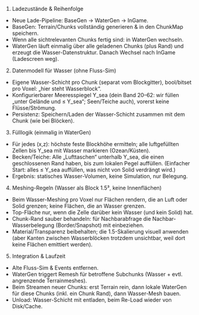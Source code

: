 1. Ladezustände & Reihenfolge

- Neue Lade-Pipeline: BaseGen → WaterGen → InGame.
- BaseGen: Terrain/Chunks vollständig generieren & in den ChunkMap speichern.
- Wenn alle sichtrelevanten Chunks fertig sind: in WaterGen wechseln.
- WaterGen läuft einmalig über alle geladenen Chunks (plus Rand) und erzeugt die Wasser-Datenstruktur. Danach Wechsel nach InGame (Ladescreen weg).

2. Datenmodell für Wasser (ohne Fluss-Sim)

- Eigene Wasser-Schicht pro Chunk (separat vom Blockgitter), bool/bitset pro Voxel: „hier steht Wasserblock“.
- Konfigurierbarer Meeresspiegel Y_sea (dein Band 20–62: wir füllen „unter Gelände und ≤ Y_sea“; Seen/Teiche auch), vorerst keine Flüsse/Strömung.
- Persistenz: Speichern/Laden der Wasser-Schicht zusammen mit dem Chunk (wie bei Blöcken).

3. Fülllogik (einmalig in WaterGen)

- Für jedes (x,z): höchste feste Blockhöhe ermitteln; alle luftgefüllten Zellen bis Y_sea mit Wasser markieren (Ozean/Küsten).
- Becken/Teiche: Alle „Lufttaschen“ unterhalb Y_sea, die einen geschlossenen Rand haben, bis zum lokalen Pegel auffüllen. (Einfacher Start: alles ≤ Y_sea auffüllen, was nicht von Solid verdrängt wird.)
- Ergebnis: statisches Wasser-Volumen, keine Simulation, nur Belegung.

4. Meshing-Regeln (Wasser als Block 1.5³, keine Innenflächen)

- Beim Wasser-Meshing pro Voxel nur Flächen rendern, die an Luft oder Solid grenzen; keine Flächen, die an Wasser grenzen.
- Top-Fläche nur, wenn die Zelle darüber kein Wasser (und kein Solid) hat.
- Chunk-Rand sauber behandeln: für Nachbarabfrage die Nachbar-Wasserbelegung (Border/Snapshot) mit einbeziehen.
- Material/Transparenz beibehalten; die 1.5-Skalierung visuell anwenden (aber Kanten zwischen Wasserblöcken trotzdem unsichtbar, weil dort keine Flächen emittiert werden).

5. Integration & Laufzeit

- Alte Fluss-Sim & Events entfernen.
- WaterGen triggert Remesh für betroffene Subchunks (Wasser + evtl. angrenzende Terrainmeshes).
- Beim Streamen neuer Chunks: erst Terrain rein, dann lokale WaterGen für diese Chunks (inkl. ein Chunk Rand), dann Wasser-Mesh bauen.
- Unload: Wasser-Schicht mit entladen, beim Re-Load wieder von Disk/Cache.